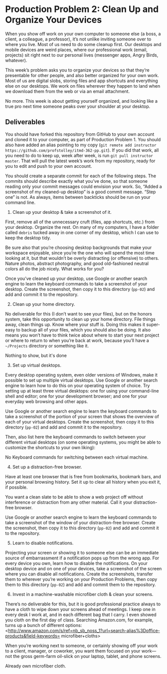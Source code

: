 ﻿# Production Problem 2: Clean Up and Organize Your Devices

When you show off work on your own computer to someone else (a boss, a client, a colleague, a
professor), it’s not unlike inviting someone over to where you live. Most of us need to do some
cleanup first. Our desktops and mobile devices are weird places, where our professional work (email,
projects) sit right next to our personal lives (messenger apps, Angry Birds, whatever).


This week’s problem asks you to organize your devices so that they’re presentable for other people,
and also better organized for your own work. Most of us are digital slobs, storing files and app
shortcuts and everything else on our desktops. We work on files wherever they happen to land when we
download them from the web or via an email attachment.

No more. This week is about getting yourself organized, and looking like a true pro next time
someone peaks over your shoulder at your desktop.

## Deliverables

You should have forked this repository from GitHub to your own account and cloned it to your
computer, as part of Production Problem 1. You should also have added an alias pointing to my copy
(`git remote add instructor https://github.com/profstolley/itmd-362-pp.git`). If you did that work,
all you need to do to keep up, week after week, is run `git pull instructor master`. That will pull
the latest week’s work from my repository, ready for you to edit and push to your own account.

You should create a separate commit for each of the following steps. The commits should describe
exactly what you’ve done, so that someone reading only your commit messages could envision your
work. So, “Added a screenshot of my cleaned-up desktop” is a good commit message. “Step one” is not.
As always, items between backticks should be run on your command line.

1. Clean up your desktop & take a screenshot of it.

First, remove all of the unnecessary cruft (files, app shortcuts, etc.) from your desktop. Organize
the rest. On many of my computers, I have a folder called `debris` tucked away in one corner of my
desktop, which I can use to keep the desktop tidy.

Be sure also that you’re choosing desktop backgrounds that make your workspace enjoyable, since
you’re the one who will spend the most time looking at it, but that wouldn’t be overly distracting
(or offensive) to others. Nature photos, abstract photography, and good old-fashioned neutral colors
all do the job nicely. What works for you?

Once you’ve cleaned up your desktop, use Google or another search engine to learn the keyboard
commands to take a screenshot of your desktop. Create the screenshot, then copy it to this directory
(`pp-02`) and add and commit it to the repository.


2. Clean up your home directory.

No deliverable for this (I don’t want to see your files), but on the honors system, take this
opportunity to clean up your home directory. File things away, clean things up. Know where your
stuff is. Doing this makes it super-easy to backup all of your files, which you should also be
doing. It also means you won’t have to think twice about where to start your next project or where
to return to when you’re back at work, because you’ll have a `~/Projects` directory or something
like it.

Nothing to show, but it's done

3. Set up virtual desktops.

Every desktop operating system, even older versions of Windows, make it possible to set up multiple
virtual desktops. Use Google or another search engine to learn how to do this on your operating
system of choice. Try setting up at least three virtual desktops: one for using your command-line
shell and editor; one for your development browser; and one for your everyday web browsing and other
apps.

Use Google or another search engine to learn the keyboard commands to take a screenshot of the
portion of your screen that shows the overview of each of your virtual desktops. Create the
screenshot, then copy it to this directory (`pp-02`) and add and commit it to the repository.

Then, also list here the keyboard commands to switch between your different virtual desktops (on
some operating systems, you might be able to customize the shortcuts to your own liking):

No Keyboard commands for switching between each virtual machine.




4. Set up a distraction-free browser.

Have at least one browser that is free from bookmarks, bookmark bars, and your personal browsing
history. Set it up to clear all history when you exit it, if possible.

You want a clean slate to be able to show a web project off without interference or distraction from
any other material. Call it your distraction-free browser.

Use Google or another search engine to learn the keyboard commands to take a screenshot of the
window of your distraction-free browser. Create the screenshot, then copy it to this directory
(`pp-02`) and add and commit it to the repository.



5. Learn to disable notifications.

Projecting your screen or showing it to someone else can be an immediate source of embarrassment if
a notification pops up from the wrong app. For every device you own, learn how to disable the
notifications. On your desktop device and on one of your devices, take a screenshot of the screen
where you can disable all notifications. Create the screenshots, transfer them to wherever you’re
working on your Production Problems, then copy them to this directory (`pp-02`) and add and commit
them to the repository.


6. Invest in a machine-washable microfiber cloth & clean your screens.

There’s no deliverable for this, but it is good professional practice always to have a cloth to wipe
down your screens ahead of meetings. I keep one in every desk I work at, and in each different bag
that I carry. I even showed you cloth on the first day of class. Searching Amazon.com, for example,
turns up a bunch of different options:
<http://www.amazon.com/s/ref=nb_sb_noss_1?url=search-alias%3Doffice-products&field-keywords=
microfiber+cloths>

When you’re working next to someone, or certainly showing off your work to a client, manager, or
coworker, you want them focused on your work—not the gross germ-farm oil-slick on your laptop,
tablet, and phone screens.

Already own microfiber cloth.
